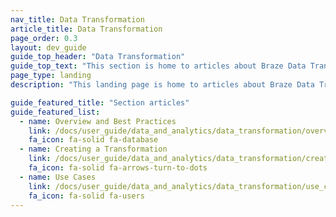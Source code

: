 ```yaml
---
nav_title: Data Transformation
article_title: Data Transformation
page_order: 0.3
layout: dev_guide
guide_top_header: "Data Transformation"
guide_top_text: "This section is home to articles about Braze Data Transformation, a low-code solution that can help expedite your data integration."
page_type: landing
description: "This landing page is home to articles about Braze Data Transformation, including how to create a data transformation and uses cases."

guide_featured_title: "Section articles"
guide_featured_list:
  - name: Overview and Best Practices
    link: /docs/user_guide/data_and_analytics/data_transformation/overview/
    fa_icon: fa-solid fa-database
  - name: Creating a Transformation
    link: /docs/user_guide/data_and_analytics/data_transformation/creating_a_transformation/
    fa_icon: fa-solid fa-arrows-turn-to-dots
  - name: Use Cases
    link: /docs/user_guide/data_and_analytics/data_transformation/use_cases/
    fa_icon: fa-solid fa-users
---
```

<br><br>
